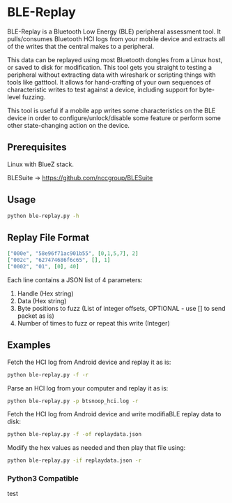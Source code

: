 BLE-Replay
=============

BLE-Replay is a Bluetooth Low Energy (BLE) peripheral assessment tool. It
pulls/consumes Bluetooth HCI logs from your mobile device and extracts all of
the writes that the central makes to a peripheral. 

This data can be replayed using most Bluetooth dongles from a Linux host, or
saved to disk for modification. This tool gets you straight to testing a
peripheral without extracting data with wireshark or scripting things with
tools like gatttool. It allows for hand-crafting of your own sequences of
characteristic writes to test against a device, including support for
byte-level fuzzing. 

This tool is useful if a mobile app writes some characteristics on the BLE
device in order to configure/unlock/disable some feature or perform some other
state-changing action on the device. 


## Prerequisites

Linux with BlueZ stack.

BLESuite -> https://github.com/nccgroup/BLESuite


## Usage

```bash
python ble-replay.py -h
```

## Replay File Format

```json
["000e", "58e96f71ac901b55", [0,1,5,7], 2]
["002c", "627474686f6c65", [], 1]
["0002", "01", [0], 40]
```
Each line contains a JSON list of 4 parameters:

1. Handle (Hex string)
2. Data (Hex string)
3. Byte positions to fuzz (List of integer offsets, OPTIONAL - use [] to send packet as is)
4. Number of times to fuzz or repeat this write (Integer)

## Examples

Fetch the HCI log from Android device and replay it as is:
```bash
python ble-replay.py -f -r
```

Parse an HCI log from your computer and replay it as is:
```bash
python ble-replay.py -p btsnoop_hci.log -r
```


Fetch the HCI log from Android device and write modifiaBLE replay data to disk:
```bash
python ble-replay.py -f -of replaydata.json
```
Modify the hex values as needed and then play that file using:
```bash
python ble-replay.py -if replaydata.json -r
``` 

### Python3 Compatible
test

